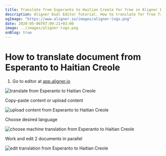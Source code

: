 ```yaml
---
title: Translate from Esperanto to Haitian Creole for free in Aligner Editor
description: Aligner Dual Editor Tutorial. How to translate for free from Esperanto to Haitian Creole. Aligner is multilingual document management platform. 
ogImage: "https://www.aligner.io/images/aligner-logo.png"
date: 2020-05-06T07:09:21+03:00
image: ../images/aligner-logo.png
onBlog: true
---
```


# How to translate document from Esperanto to Haitian Creole

1. Go to editor at [app.aligner.io](https://app.aligner.io "Aligner App web page")

![translate from Esperanto to Haitian Creole](../aligner-blank-editor.png "translate from Esperanto to Haitian Creole")

Copy-paste content or upload content

![upload content from Esperanto to Haitian Creole](../aligner-uploaded-document.png "upload content from Esperanto to Haitian Creole")

Choose desired language

![choose machine translation from Esperanto to Haitian Creole](../aligner-language-dropdown.png "choose machine translation from Esperanto to Haitian Creole")

Work and edit 2 documents in parallel

![edit translation from Esperanto to Haitian Creole](../aligner-double-sitded-editor.png "edit translation from Esperanto to Haitian Creole")

